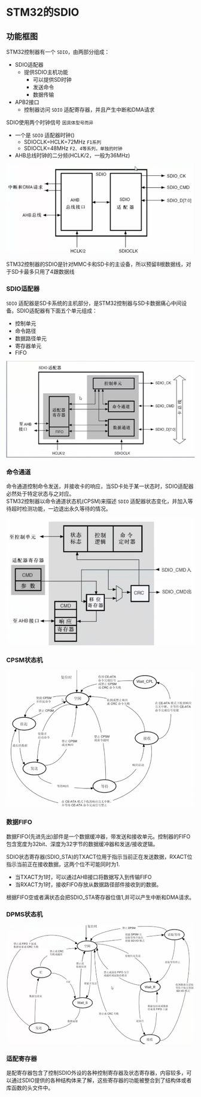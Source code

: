 # STM32的SDIO
## 功能框图
STM32控制器有一个 `SDIO`，由两部分组成：
+ SDIO适配器 
	+ 提供SDIO主机功能
		+ 可以提供SD时钟
		+ 发送命令
		+ 数据传输
+ APB2接口 
	+ 控制器访问 `SDIO` 适配寄存器，并且产生中断和DMA请求

SDIO使用两个时钟信号 `因具体型号而异`
+ 一个是 `SDIO` 适配器时钟()
	+ SDIOCLK=HCLK=72MHz `F1系列`
	+ SDIOCLK=48MHz `F2、4等系列，单独的时钟`
+ AHB总线时钟的二分频(HCLK/2，一般为36MHz)

![Pasted image 20210823003804](../../../../../pictures/Pasted%20image%2020210823003804.png)

STM32控制器的SDIO是针对MMC卡和SD卡的主设备，所以预留8根数据线，对于SD卡最多只用了4跟数据线

### SDIO适配器
`SDIO` 适配器是SD卡系统的主机部分，是STM32控制器与SD卡数据痛心中间设备。SDIO适配器有下面五个单元组成：
+ 控制单元
+ 命令路径
+ 数据路径单元
+ 寄存器单元
+ FIFO

![Pasted image 20210823004444](../../../../../pictures/Pasted%20image%2020210823004444.png)

### 命令通道
命令通道控制命令发送，并接收卡的响应，当SD卡处于某一状态时，SDIO适配器必然处于特定状态与之对应。  
STM32控制器以命令通道状态机(CPSM)来描述 `SDIO` 适配器状态变化，并加入等待超时检测功能，一边退出永久等待的情况。

![Pasted image 20210823005008](../../../../../pictures/Pasted%20image%2020210823005008.png)

### CPSM状态机
![Pasted image 20210823005844](../../../../../pictures/Pasted%20image%2020210823005844.png)

### 数据FIFO
数据FIFO(先进先出)部件是一个数据缓冲器，带发送和接收单元。控制器的FIFO包含宽度为32bit、深度为32字节的数据缓冲器和发送/接收逻辑。

SDIO状态寄存器(SDIO_STA)的TXACT位用于指示当前正在发送数据，RXACT位指示当前正在接收数据，这两个位不可能同时为1.

+ 当TXACT为1时，可以通过AHB接口将数据写入到传输FIFO
+ 当RXACT为1时，接收FIFO存放从数据路径部件接收到的数据。

根据FIFO空或者满状态会把SDIO_STA寄存器位值1,并可以产生中断和DMA请求。

### DPMS状态机
![Pasted image 20210823010822](../../../../../pictures/Pasted%20image%2020210823010822.png)


### 适配寄存器
是配寄存器包含了控制SDIO外设的各种控制寄存器及状态寄存器，内容较多，可以通过SDIO提供的各种结构体来了解，这些寄存器的功能被整合到了结构体或者库函数的头文件中。


